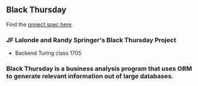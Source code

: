 ## Black Thursday

Find the [project spec here](https://github.com/turingschool/curriculum/blob/master/source/projects/black_thursday.markdown).

### JF Lalonde and Randy Springer's Black Thursday Project
+ Backend Turing class 1705

### Black Thursday is a business analysis program that uses ORM to generate relevant information out of large databases.
